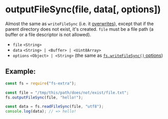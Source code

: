 # outputFileSync(file, data[, options])

Almost the same as `writeFileSync` (i.e. it [overwrites](http://pages.citebite.com/v2o5n8l2f5reb)), except that if the parent directory does not exist, it's created. `file` must be a file path (a buffer or a file descriptor is not allowed).

- `file` `<String>`
- `data` `<String> | <Buffer> | <Uint8Array>`
- `options` `<Object> | <String>` (the same as [`fs.writeFileSync()` options](https://nodejs.org/api/fs.html#fs_fs_writefilesync_file_data_options))

## Example:

```js
const fs = require("fs-extra");

const file = "/tmp/this/path/does/not/exist/file.txt";
fs.outputFileSync(file, "hello!");

const data = fs.readFileSync(file, "utf8");
console.log(data); // => hello!
```
